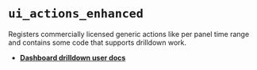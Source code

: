 # `ui_actions_enhanced`

Registers commercially licensed generic actions like per panel time range and contains some code that supports drilldown work.

- [__Dashboard drilldown user docs__](https://www.elastic.co/guide/en/kibana/master/drilldowns.html)

